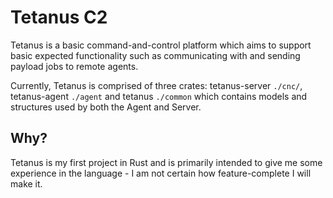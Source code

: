 # Tetanus C2

Tetanus is a basic command-and-control platform which aims to support basic expected functionality such as communicating with and sending payload jobs to remote agents. 

Currently, Tetanus is comprised of three crates: tetanus-server `./cnc/`, tetanus-agent `./agent` and tetanus `./common` which contains models and structures used by both the Agent and Server.

## Why?

Tetanus is my first project in Rust and is primarily intended to give me some experience in the language - I am not certain how feature-complete I will make it.